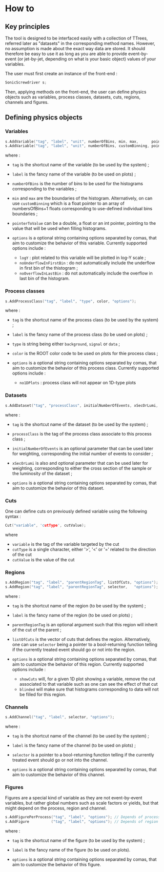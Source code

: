 How to
======

Key principles
--------------

The tool is designed to be interfaced easily with a collection of TTrees, 
referred later as "datasets" in the corresponding method names. However,
no assumption is made about the exact way data are stored. It should therefore 
be easy to use it as long as you are able to provide event-by-event (or
jet-by-jet, depending on what is your basic object) values of your variables.

The user must first create an instance of the front-end :

```C++    
SonicScrewdriver s;
```

Then, applying methods on the front-end, the user can define physics objects such 
as variables, process classes, datasets, cuts, regions, channels and figures.

Defining physics objects
------------------------

### Variables

```C++
s.AddVariable("tag", "label", "unit", numberOfBins, min, max,      pointerToValue, "options");
s.AddVariable("tag", "label", "unit", numberOfBins, customBinning, pointerToValue, "options");
```

where :
- `tag` is the shortcut name of the variable (to be used by the system) ;
- `label` is the fancy name of the variable (to be used on plots) ;
- `numberOfBins` is the number of bins to be used for the histograms corresponding to the variables ;
- `min` and `max` are the boundaries of the histogram. Alternatively, on can use `customBinning` which is
  a float pointer to an array of numbersOfBins+1 floats corresponding to use-defined individual bins boundaries ;
- `pointerToValue` can be a double, a float or an int pointer, pointing to the value that will be used
  when filling histograms.

- `options` is a optional string containing options separated by comas, that aim to customize the behavior of this variable. Currently supported options include :
    - `logY` : plot related to this variable will be plotted in log-Y scale ;
    - `noUnderflowInFirstBin` : do not automatically include the underflow in first bin of the thistogram ;
    - `noOverflowInLastBin` : do not automatically include the overflow in last bin of the histogram.
 
### Process classes

```C++
s.AddProcessClass("tag", "label", "type", color, "options");
```

where :
- `tag` is the shortcut name of the process class (to be used by the system) ;
- `label` is the fancy name of the process class (to be used on plots) ;
- `type` is string being either `background`, `signal` or `data` ;
- `color` is the ROOT color code to be used on plots for thie process class ;

- `options` is a optional string containing options separated by comas, that aim to customize the behavior of this process class. Currently supported options include :
    - `no1DPlots` : process class will not appear on 1D-type plots

### Datasets

```C++
s.AddDataset("tag", "processClass", initialNumberOfEvents, xSecOrLumi, "options");
```

where :
- `tag` is the shortcut name of the dataset (to be used by the system) ;
- `processClass` is the tag of the process class associate to this process class ;
- `initialNumberOfEvents` is an optional parameter that can be used later for weighting, corresponding the initial number of events to consider ;
- `xSecOrLumi` is also and optional parameter that can be used later for weighting, corresponding to either the cross section of the sample or the luminosity of the dataset ;

- `options` is a optional string containing options separated by comas, that aim to customize the behavior of this dataset.

### Cuts

One can define cuts on previously defined variable using the following syntax :

```C++
Cut("variable", 'cutType', cutValue);
```

where
- `variable` is the tag of the variable targeted by the cut
- `cutType` is a single character, either '>', '<' or '=' related to the direction of the cut
- `cutValue` is the value of the cut

### Regions

```C++
s.AddRegion("tag", "label", "parentRegionTag", listOfCuts, "options");
s.AddRegion("tag", "label", "parentRegionTag", selector,   "options");
```

where :
- `tag` is the shortcut name of the region (to be used by the system) ;
- `label` is the fancy name of the region (to be used on plots) ;
- `parentRegionTag` is an optional argument such that this region will inherit of the cut of the parent ;
- `listOfCuts` is the vector of cuts that defines the region. Alternatively, one can use `selector` being a pointer to a bool-returning function
telling if the currently treated event should go or not into the region.

- `options` is a optional string containing options separated by comas, that aim to customize the behavior of this region. Currently supported options include :
    - `showCuts` will, for a given 1D plot showing a variable, remove the cut associated to that variable such as one can see the effect of that cut
    - `blinded` will make sure that histograms corresponding to data will not be filled for this region.

### Channels

```C++
s.AddChannel("tag", "label", selector, "options");
```

where :
- `tag` is the shortcut name of the channel (to be used by the system) ;
- `label` is the fancy name of the channel (to be used on plots) ;
- `selector` is a pointer to a bool-returning function telling if the currently treated event should go or not into the channel.

- `options` is a optional string containing options separated by comas, that aim to customize the behavior of this channel.

### Figures

Figures are a special kind of variable as they are not event-by-event variables, but rather global numbers such as scale factors or yields, but that might depend on the process, region and channel.

```C++
s.AddFigurePerProcess("tag", "label", "options"); // Depends of process x region x channel
s.AddFigure          ("tag", "label", "options"); // Depends of region x channel only
```

where :
- `tag` is the shortcut name of the figure (to be used by the system) ;
- `label` is the fancy name of the figure (to be used on plots).

- `options` is a optional string containing options separated by comas, that aim to customize the behavior of this figure.

